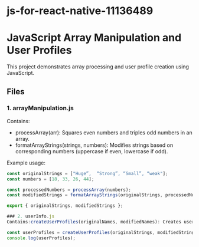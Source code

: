 # js-for-react-native-11136489

# JavaScript Array Manipulation and User Profiles

This project demonstrates array processing and user profile creation using JavaScript.

## Files

### 1. arrayManipulation.js

Contains:
- processArray(arr): Squares even numbers and triples odd numbers in an array.
- formatArrayStrings(strings, numbers): Modifies strings based on corresponding numbers (uppercase if even, lowercase if odd).

Example usage:
```javascript
const originalStrings = ["Huge”,  “Strong”, “Small”, “weak"];
const numbers = [18, 33, 26, 44];

const processedNumbers = processArray(numbers);
const modifiedStrings = formatArrayStrings(originalStrings, processedNumbers);

export { originalStrings, modifiedStrings };

### 2. userInfo.js
Contains:createUserProfiles(originalNames, modifiedNames): Creates user profiles with auto-incremented IDs.Example usage:import { originalStrings, modifiedStrings } from './arrayManipulation.js';

const userProfiles = createUserProfiles(originalStrings, modifiedStrings);
console.log(userProfiles);